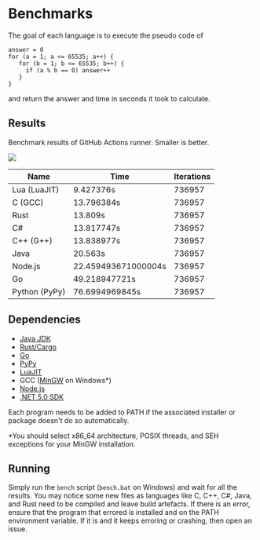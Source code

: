 # Benchmarks

The goal of each language is to execute the pseudo code of

```
answer = 0
for (a = 1; a <= 65535; a++) {
   for (b = 1; b <= 65535; b++) {
     if (a % b == 0) answer++
   }
}
```

and return the answer and time in seconds it took to calculate.

## Results

Benchmark results of GitHub Actions runner. Smaller is better.

<!-- RESULTS START -->
<img src="https://quickchart.io/chart?backgroundColor=white&c=%7B%22type%22%3A%22bar%22%2C%22data%22%3A%7B%22labels%22%3A%5B%22Lua%20(LuaJIT)%22%2C%22C%20(GCC)%22%2C%22Rust%22%2C%22C%23%22%2C%22C%2B%2B%20(G%2B%2B)%22%2C%22Java%22%2C%22Node.js%22%2C%22Go%22%2C%22Python%20(PyPy)%22%5D%2C%22datasets%22%3A%5B%7B%22label%22%3A%22Time%22%2C%22data%22%3A%5B9.427376%2C13.796384%2C13.809%2C13.817747%2C13.838977%2C20.563%2C22.459493671000004%2C49.218947721%2C76.6994969845%5D%7D%5D%7D%7D" />

|Name|Time|Iterations|
|---|---|---|
|Lua (LuaJIT)|9.427376s|736957|
|C (GCC)|13.796384s|736957|
|Rust|13.809s|736957|
|C#|13.817747s|736957|
|C++ (G++)|13.838977s|736957|
|Java|20.563s|736957|
|Node.js|22.459493671000004s|736957|
|Go|49.218947721s|736957|
|Python (PyPy)|76.6994969845s|736957|

<!-- RESULTS END -->

## Dependencies

- [Java JDK](https://adoptopenjdk.net/)
- [Rust/Cargo](https://www.rust-lang.org/tools/install)
- [Go](https://golang.org/doc/install)
- [PyPy](https://www.pypy.org/download.html)
- [LuaJIT](https://luajit.org/download.html)
- GCC ([MinGW](https://sourceforge.net/projects/mingw-w64/files/Toolchains%20targetting%20Win32/Personal%20Builds/mingw-builds/installer/mingw-w64-install.exe/download) on Windows\*)
- [Node.js](https://nodejs.org/en/download/)
- [.NET 5.0 SDK](https://dotnet.microsoft.com/download/dotnet/5.0)

Each program needs to be added to PATH if the associated installer or package doesn't do so automatically.

\*You should select x86_64 architecture, POSIX threads, and SEH exceptions for your MinGW installation.

## Running

Simply run the `bench` script (`bench.bat` on Windows) and wait for all the results. You may notice some new files as languages like C, C++, C#, Java, and Rust need to be compiled and leave build artefacts. If there is an error, ensure that the program that errored is installed and on the PATH environment variable. If it is and it keeps erroring or crashing, then open an issue.
